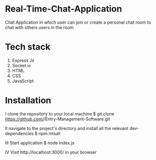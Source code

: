 # Real-Time-Chat-Application
Chat Application in which user can join or create a personal chat room to chat with others users in the room

# Tech stack 
1. Express Js
2. Socket.io
3. HTML
4. CSS
5. JavaScript

# Installation 
I clone the repository to your local machine
$ git clone https://github.com/<YOUR-GITHUB-USERNAME>/Entry-Management-Software.git

II navigate to the project's directory and install all the relevant dev-dependencies
$ npm intsall

III Start application
$ node index.js

IV Visit http://localhost:3000/ in your browser
